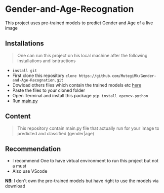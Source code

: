# Gender-and-Age-Recognation
This project uses pre-trained models to predict Gender and Age of a live image

## Installations
> One can run this project on his local machine after the following installations and isntructions
* `install git`
* First clone this repository `clone https://github.com/MutegiMk/Gender-and-Age-Recognation.git`
* Dowload others files which contain the trained models etc [here](http://bit.do/projectFiles)
* Paste the files to your cloned folder
* Open Terminal and install this package `pip install opencv-python`
* Run [main.py](https://github.com/MutegiMk/Gender-and-Age-Recognation/blob/main/main.py)

## Content
> This repository contain main.py file that actually run for your image to predicted and classified (gender|age)

## Recommendation
* I recommend One to have virtual environment to run this project but not a must
* Also use VScode

**NB**: I don't own the pre-trained models but have right to use the models via download
